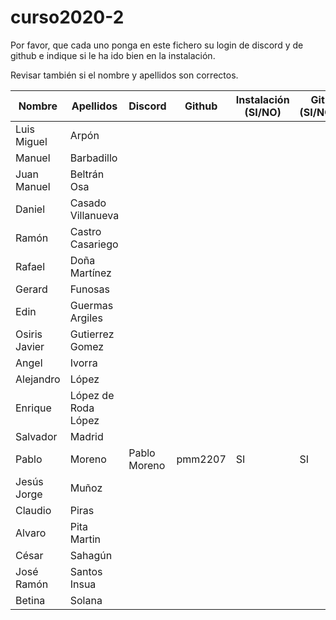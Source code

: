 # curso2020-2

Por favor, que cada uno ponga en este fichero su login de discord y de github e indique si le ha ido bien en la instalación.

Revisar también si el nombre y apellidos son correctos.

| Nombre | Apellidos | Discord | Github | Instalación (SI/NO) | Git (SI/NO) |
| -- | -- | -- | -- | -- | -- |
| Luis Miguel | Arpón | | | | |
| Manuel | Barbadillo | | | | |
| Juan Manuel | Beltrán Osa | | | | |
| Daniel | Casado Villanueva | | | | |
| Ramón | Castro Casariego | | | | |
| Rafael | Doña Martínez | | | | |
| Gerard | Funosas | | | | |
| Edin | Guermas Argiles | | | | |
| Osiris Javier | Gutierrez Gomez | | | | |
| Angel | Ivorra | | | | |
| Alejandro | López | | | | |
| Enrique | López de Roda López | | | | |
| Salvador | Madrid | | | | |
| Pablo | Moreno | Pablo Moreno | pmm2207 | SI | SI |
| Jesús Jorge | Muñoz | | | | |
| Claudio | Piras | | | | |
| Alvaro | Pita Martin | | | | |
| César | Sahagún | | | | |
| José Ramón | Santos Insua | | | | |
| Betina | Solana | | | | |
